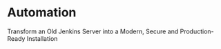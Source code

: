 # Automation
Transform an Old Jenkins Server into a Modern, Secure and Production-Ready Installation
